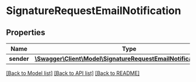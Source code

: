 # SignatureRequestEmailNotification

## Properties
Name | Type | Description | Notes
------------ | ------------- | ------------- | -------------
**sender** | [**\Swagger\Client\Model\SignatureRequestEmailNotificationSender**](SignatureRequestEmailNotificationSender.md) |  | 

[[Back to Model list]](../../README.md#documentation-for-models) [[Back to API list]](../../README.md#documentation-for-api-endpoints) [[Back to README]](../../README.md)

